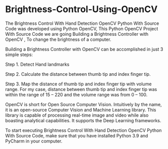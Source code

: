 
# Brightness-Control-Using-OpenCV
The Brightness Control With Hand Detection OpenCV Python With Source Code was developed using Python OpenCV, This Python OpenCV Project With Source Code we are going Building a Brightness Controller with OpenCV , To change the brightness of a computer.

Building a Brightness Controller with OpenCV can be accomplished in just 3 simple steps:

Step 1. Detect Hand landmarks

Step 2. Calculate the distance between thumb tip and index finger tip.

Step 3. Map the distance of thumb tip and index finger tip with volume range. For my case, distance between thumb tip and index finger tip was within the range of 15 – 220 and the volume range was from 0 – 100.

OpenCV is short for Open Source Computer Vision. Intuitively by the name, it is an open-source Computer Vision and Machine Learning library. This library is capable of processing real-time image and video while also boasting analytical capabilities. It supports the Deep Learning frameworks.

To start executing Brightness Control With Hand Detection OpenCV Python With Source Code, make sure that you have installed Python 3.9 and PyCharm in your computer.
